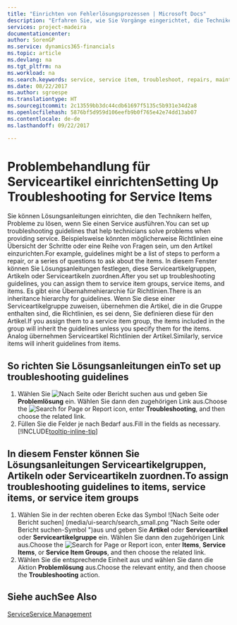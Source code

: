 ```yaml
---
title: "Einrichten von Fehlerlösungsprozessen | Microsoft Docs"
description: "Erfahren Sie, wie Sie Vorgänge eingerichtet, die Techniker helfen, Probleme bei Serviceartikeln zu identifizieren und zu bearbeiten."
services: project-madeira
documentationcenter: 
author: SorenGP
ms.service: dynamics365-financials
ms.topic: article
ms.devlang: na
ms.tgt_pltfrm: na
ms.workload: na
ms.search.keywords: service, service item, troubleshoot, repairs, maintenance
ms.date: 08/22/2017
ms.author: sgroespe
ms.translationtype: HT
ms.sourcegitcommit: 2c13559bb3dc44cdb61697f5135c5b931e34d2a8
ms.openlocfilehash: 5876bf5d959d106eefb9b0f765e42e74dd13ab07
ms.contentlocale: de-de
ms.lasthandoff: 09/22/2017

---
```


# <a name="setting-up-troubleshooting-for-service-items"></a><span data-ttu-id="46c06-103">Problembehandlung für Serviceartikel einrichten</span><span class="sxs-lookup"><span data-stu-id="46c06-103">Setting Up Troubleshooting for Service Items</span></span>
<span data-ttu-id="46c06-104">Sie können Lösungsanleitungen einrichten, die den Technikern helfen, Probleme zu lösen, wenn Sie einen Service ausführen.</span><span class="sxs-lookup"><span data-stu-id="46c06-104">You can set up troubleshooting guidelines that help technicians solve problems when providing service.</span></span> <span data-ttu-id="46c06-105">Beispielsweise könnten möglicherweise Richtlinien eine Übersicht der Schritte oder eine Reihe von Fragen sein, um den Artikel einzurichten.</span><span class="sxs-lookup"><span data-stu-id="46c06-105">For example, guidelines might be a list of steps to perform a repair, or a series of questions to ask about the items.</span></span> <span data-ttu-id="46c06-106">In diesem Fenster können Sie Lösungsanleitungen festlegen, diese Serviceartikelgruppen, Artikeln oder Serviceartikeln zuordnen.</span><span class="sxs-lookup"><span data-stu-id="46c06-106">After you set up troubleshooting guidelines, you can assign them to service item groups, service items, and items.</span></span> <span data-ttu-id="46c06-107">Es gibt eine Übernahmehierarchie für Richtlinien.</span><span class="sxs-lookup"><span data-stu-id="46c06-107">There is an inheritance hierarchy for guidelines.</span></span> <span data-ttu-id="46c06-108">Wenn Sie diese einer Serviceartikelgruppe zuweisen, übernehmen die Artikel, die in die Gruppe enthalten sind, die Richtlinien, es sei denn, Sie definieren diese für den Artikel.</span><span class="sxs-lookup"><span data-stu-id="46c06-108">If you assign them to a service item group, the items included in the group will inherit the guidelines unless you specify them for the items.</span></span> <span data-ttu-id="46c06-109">Analog übernehmen Serviceartikel Richtlinien der Artikel.</span><span class="sxs-lookup"><span data-stu-id="46c06-109">Similarly, service items will inherit guidelines from items.</span></span>  

## <a name="to-set-up-troubleshooting-guidelines"></a><span data-ttu-id="46c06-110">So richten Sie Lösungsanleitungen ein</span><span class="sxs-lookup"><span data-stu-id="46c06-110">To set up troubleshooting guidelines</span></span>
1. <span data-ttu-id="46c06-111">Wählen Sie ![Nach Seite oder Bericht suchen](media/ui-search/search_small.png "Symbol nach Seite oder Bericht suchen") aus und geben Sie **Problemlösung** ein. Wählen Sie dann den zugehörigen Link aus.</span><span class="sxs-lookup"><span data-stu-id="46c06-111">Choose the ![Search for Page or Report](media/ui-search/search_small.png "Search for Page or Report icon") icon, enter **Troubleshooting**, and then choose the related link.</span></span>  
2. <span data-ttu-id="46c06-112">Füllen Sie die Felder je nach Bedarf aus.</span><span class="sxs-lookup"><span data-stu-id="46c06-112">Fill in the fields as necessary.</span></span> [!INCLUDE[tooltip-inline-tip](includes/tooltip-inline-tip_md.md)]  

## <a name="to-assign-troubleshooting-guidelines-to-items-service-items-or-service-item-groups"></a><span data-ttu-id="46c06-113">In diesem Fenster können Sie Lösungsanleitungen Serviceartikelgruppen, Artikeln oder Serviceartikeln zuordnen.</span><span class="sxs-lookup"><span data-stu-id="46c06-113">To assign troubleshooting guidelines to items, service items, or service item groups</span></span>
1. <span data-ttu-id="46c06-114">Wählen Sie in der rechten oberen Ecke das Symbol ![Nach Seite oder Bericht suchen] (media/ui-search/search_small.png "Nach Seite oder Bericht suchen-Symbol ")aus und geben Sie **Artikel** oder **Serviceartikel** oder **Serviceartikelgruppe** ein. Wählen Sie dann den zugehörigen Link aus.</span><span class="sxs-lookup"><span data-stu-id="46c06-114">Choose the ![Search for Page or Report](media/ui-search/search_small.png "Search for Page or Report icon") icon, enter **Items**, **Service Items**, or **Service Item Groups**, and then choose the related link.</span></span>  
2. <span data-ttu-id="46c06-115">Wählen Sie die entsprechende Einheit aus und wählen Sie dann die Aktion **Problemlösung** aus.</span><span class="sxs-lookup"><span data-stu-id="46c06-115">Choose the relevant entity, and then choose the **Troubleshooting** action.</span></span>  

## <a name="see-also"></a><span data-ttu-id="46c06-116">Siehe auch</span><span class="sxs-lookup"><span data-stu-id="46c06-116">See Also</span></span>
[<span data-ttu-id="46c06-117">Service</span><span class="sxs-lookup"><span data-stu-id="46c06-117">Service Management</span></span>](service-service.md)
